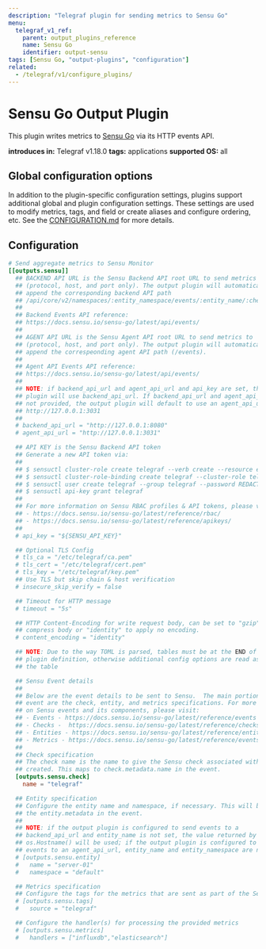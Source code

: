 ```yaml
---
description: "Telegraf plugin for sending metrics to Sensu Go"
menu:
  telegraf_v1_ref:
    parent: output_plugins_reference
    name: Sensu Go
    identifier: output-sensu
tags: [Sensu Go, "output-plugins", "configuration"]
related:
  - /telegraf/v1/configure_plugins/
---
```


# Sensu Go Output Plugin

This plugin writes metrics to [Sensu Go](https://sensu.io) via its HTTP events API.

**introduces in:** Telegraf v1.18.0
**tags:** applications
**supported OS:** all

[sensu]: https://sensu.io

## Global configuration options <!-- @/docs/includes/plugin_config.md -->

In addition to the plugin-specific configuration settings, plugins support
additional global and plugin configuration settings. These settings are used to
modify metrics, tags, and field or create aliases and configure ordering, etc.
See the [CONFIGURATION.md](/telegraf/v1/configuration/#plugins) for more details.

[CONFIGURATION.md]: ../../../docs/CONFIGURATION.md#plugins

## Configuration

```toml @sample.conf
# Send aggregate metrics to Sensu Monitor
[[outputs.sensu]]
  ## BACKEND API URL is the Sensu Backend API root URL to send metrics to
  ## (protocol, host, and port only). The output plugin will automatically
  ## append the corresponding backend API path
  ## /api/core/v2/namespaces/:entity_namespace/events/:entity_name/:check_name).
  ##
  ## Backend Events API reference:
  ## https://docs.sensu.io/sensu-go/latest/api/events/
  ##
  ## AGENT API URL is the Sensu Agent API root URL to send metrics to
  ## (protocol, host, and port only). The output plugin will automatically
  ## append the correspeonding agent API path (/events).
  ##
  ## Agent API Events API reference:
  ## https://docs.sensu.io/sensu-go/latest/api/events/
  ##
  ## NOTE: if backend_api_url and agent_api_url and api_key are set, the output
  ## plugin will use backend_api_url. If backend_api_url and agent_api_url are
  ## not provided, the output plugin will default to use an agent_api_url of
  ## http://127.0.0.1:3031
  ##
  # backend_api_url = "http://127.0.0.1:8080"
  # agent_api_url = "http://127.0.0.1:3031"

  ## API KEY is the Sensu Backend API token
  ## Generate a new API token via:
  ##
  ## $ sensuctl cluster-role create telegraf --verb create --resource events,entities
  ## $ sensuctl cluster-role-binding create telegraf --cluster-role telegraf --group telegraf
  ## $ sensuctl user create telegraf --group telegraf --password REDACTED
  ## $ sensuctl api-key grant telegraf
  ##
  ## For more information on Sensu RBAC profiles & API tokens, please visit:
  ## - https://docs.sensu.io/sensu-go/latest/reference/rbac/
  ## - https://docs.sensu.io/sensu-go/latest/reference/apikeys/
  ##
  # api_key = "${SENSU_API_KEY}"

  ## Optional TLS Config
  # tls_ca = "/etc/telegraf/ca.pem"
  # tls_cert = "/etc/telegraf/cert.pem"
  # tls_key = "/etc/telegraf/key.pem"
  ## Use TLS but skip chain & host verification
  # insecure_skip_verify = false

  ## Timeout for HTTP message
  # timeout = "5s"

  ## HTTP Content-Encoding for write request body, can be set to "gzip" to
  ## compress body or "identity" to apply no encoding.
  # content_encoding = "identity"

  ## NOTE: Due to the way TOML is parsed, tables must be at the END of the
  ## plugin definition, otherwise additional config options are read as part of
  ## the table

  ## Sensu Event details
  ##
  ## Below are the event details to be sent to Sensu.  The main portions of the
  ## event are the check, entity, and metrics specifications. For more information
  ## on Sensu events and its components, please visit:
  ## - Events - https://docs.sensu.io/sensu-go/latest/reference/events
  ## - Checks -  https://docs.sensu.io/sensu-go/latest/reference/checks
  ## - Entities - https://docs.sensu.io/sensu-go/latest/reference/entities
  ## - Metrics - https://docs.sensu.io/sensu-go/latest/reference/events#metrics
  ##
  ## Check specification
  ## The check name is the name to give the Sensu check associated with the event
  ## created. This maps to check.metadata.name in the event.
  [outputs.sensu.check]
    name = "telegraf"

  ## Entity specification
  ## Configure the entity name and namespace, if necessary. This will be part of
  ## the entity.metadata in the event.
  ##
  ## NOTE: if the output plugin is configured to send events to a
  ## backend_api_url and entity_name is not set, the value returned by
  ## os.Hostname() will be used; if the output plugin is configured to send
  ## events to an agent_api_url, entity_name and entity_namespace are not used.
  # [outputs.sensu.entity]
  #   name = "server-01"
  #   namespace = "default"

  ## Metrics specification
  ## Configure the tags for the metrics that are sent as part of the Sensu event
  # [outputs.sensu.tags]
  #   source = "telegraf"

  ## Configure the handler(s) for processing the provided metrics
  # [outputs.sensu.metrics]
  #   handlers = ["influxdb","elasticsearch"]
```
